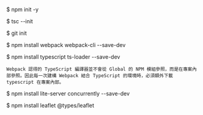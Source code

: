 $ npm init -y

$ tsc --init

$ git init

$ npm install webpack webpack-cli --save-dev

$ npm install typescript ts-loader --save-dev

```
Webpack 認得的 TypeScript 編譯器並不會從 Global 的 NPM 模組參照，而是在專案內部參照。因此每一次建構 Webpack 結合 TypeScript 的環境時，必須額外下載 typescript 在專案內部。
```

$ npm install lite-server concurrently --save-dev

$ npm install leaflet @types/leaflet
